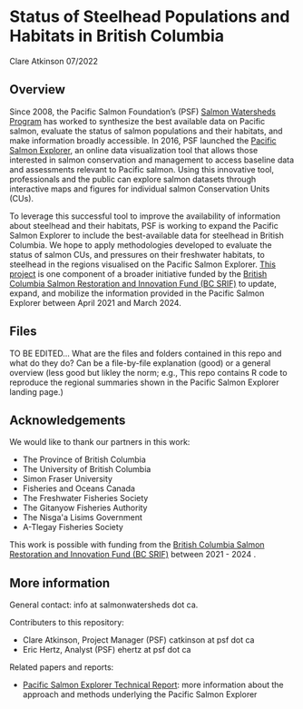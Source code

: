 # Status of Steelhead Populations and Habitats in British Columbia

Clare Atkinson 07/2022

## Overview

Since 2008, the Pacific Salmon Foundation’s (PSF) [Salmon Watersheds Program](https://salmonwatersheds.ca/) has worked to synthesize the best available data on Pacific salmon, evaluate the status of salmon populations and their habitats, and make information broadly accessible. In 2016, PSF launched the [Pacific Salmon Explorer](https://www.salmonexplorer.ca/#!/), an online data visualization tool that allows those interested in salmon conservation and management to access baseline data and assessments relevant to Pacific salmon. Using this innovative tool, professionals and the public can explore salmon datasets through interactive maps and figures for individual salmon Conservation Units (CUs). 

To leverage this successful tool to improve the availability of information about steelhead and their habitats, PSF is working to expand the Pacific Salmon Explorer to include the best-available data for steelhead in British Columbia. We hope to apply methodologies developed to evaluate the status of salmon CUs, and pressures on their freshwater habitats, to steelhead in the regions visualised on the Pacific Salmon Explorer. [This project](https://salmonwatersheds.ca/projects/steelhead-a-snapshot-of-bc-populations-and-their-habitats/) is one component of a broader initiative funded by the [British Columbia Salmon Restoration and Innovation Fund (BC SRIF)](https://www.dfo-mpo.gc.ca/fisheries-peches/initiatives/fish-fund-bc-fonds-peche-cb/index-eng.html) to update, expand, and mobilize the information provided in the Pacific Salmon Explorer between April 2021 and March 2024. 


## Files

TO BE EDITED...
What are the files and folders contained in this repo and what do they do? Can be a file-by-file explanation (good) or a general overview (less good but likley the norm; e.g., This repo contains R code to reproduce the regional summaries shown in the Pacific Salmon Explorer landing page.)

## Acknowledgements

We would like to thank our partners in this work:

* The Province of British Columbia
* The University of British Columbia
* Simon Fraser University
* Fisheries and Oceans Canada
* The Freshwater Fisheries Society
* The Gitanyow Fisheries Authority 
* The Nisga'a Lisims Government
* A-Tlegay Fisheries Society

This work is possible with funding from the [British Columbia Salmon Restoration and Innovation Fund (BC SRIF)](https://www.dfo-mpo.gc.ca/fisheries-peches/initiatives/fish-fund-bc-fonds-peche-cb/index-eng.html) between 2021 - 2024 . 

## More information

General contact: info at salmonwatersheds dot ca.

Contributers to this repository: 

* Clare Atkinson, Project Manager (PSF) catkinson at psf dot ca
* Eric Hertz, Analyst (PSF) ehertz at psf dot ca

Related papers and reports:

* [Pacific Salmon Explorer Technical Report](https://salmonwatersheds.ca/library/lib_475/): more information about the approach and methods underlying the Pacific Salmon Explorer

